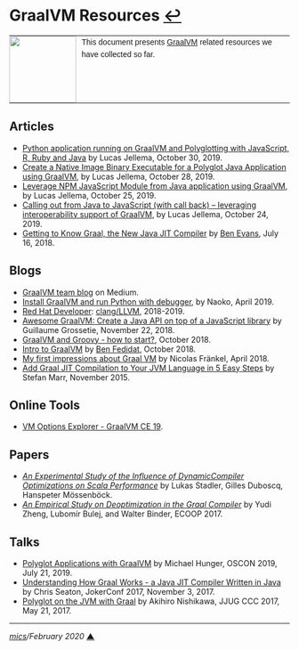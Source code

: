 # <span id="top">GraalVM Resources</span> <span style="size:30%;"><a href="README.md">↩</a></span>

<table style="font-family:Helvetica,Arial;font-size:14px;line-height:1.6;">
  <tr>
  <td style="border:0;padding:0 10px 0 0;min-width:120px;"><a href="https://www.graalvm.org/"><img src="https://www.graalvm.org/resources/img/graalvm.png" width="120"/></a></td>
  <td style="border:0;padding:0;vertical-align:text-top;">This document presents <a href="https://www.graalvm.org/">GraalVM</a> related resources we have collected so far.
  </td>
  </tr>
</table>

## <span id="articles">Articles</span>

- [Python application running on GraalVM and Polyglotting with JavaScript, R, Ruby and Java](https://technology.amis.nl/2019/10/30/python-application-running-on-graalvm-and-polyglotting-with-javascript-r-ruby-and-java/) by Lucas Jellema, October 30, 2019.
- [Create a Native Image Binary Executable for a Polyglot Java Application using GraalVM](https://technology.amis.nl/2019/10/28/create-a-native-image-binary-executable-for-a-polyglot-java-application-using-graalvm/), by Lucas Jellema, October 28, 2019.
- [Leverage NPM JavaScript Module from Java application using GraalVM](https://technology.amis.nl/2019/10/25/leverage-npm-javascript-module-from-java-application-using-graalvm/), by Lucas Jellema, October 25, 2019.
- [Calling out from Java to JavaScript (with call back) – leveraging interoperability support of GraalVM](https://technology.amis.nl/2019/10/24/calling-out-from-java-to-javascript-with-call-back-leveraging-interoperability-support-of-graalvm/), by Lucas Jellema, October 24, 2019.
- [Getting to Know Graal, the New Java JIT Compiler](https://www.infoq.com/articles/Graal-Java-JIT-Compiler/) by [Ben Evans](https://www.infoq.com/profile/Ben-Evans/), July 16, 2018.

## <span id="blogs">Blogs</span>

- [GraalVM team blog](https://medium.com/graalvm/about) on Medium.
- [Install GraalVM and run Python with debugger](http://naoko.github.io/graalvm-started/), by Naoko, April 2019.
- [Red Hat Developer](https://developers.redhat.com/): [clang/LLVM](https://developers.redhat.com/blog/category/clang-llvm/), 2018-2019.
- [Awesome GraalVM: Create a Java API on top of a JavaScript library](https://blog.yuzutech.fr/blog/java-api-on-javascript-lib-graalvm/index.html) by Guillaume Grossetie, November 22, 2018.
- [GraalVM and Groovy - how to start?](https://e.printstacktrace.blog/graalvm-and-groovy-how-to-start/), October 2018.
- [Intro to GraalVM](https://fedidat.com/510-intro-to-graal/) by [Ben Fedidat](https://fedidat.com/about/), October 2018.
- [My first impressions about Graal VM](https://blog.frankel.ch/first-impressions-graalvm/) by Nicolas Fränkel, April 2018.
- [Add Graal JIT Compilation to Your JVM Language in 5 Easy Steps](https://stefan-marr.de/2015/11/add-graal-jit-compilation-to-your-jvm-language-in-5-easy-steps-step-1/) by Stefan Marr, November 2015.

## <span id="tools">Online Tools</span>

- [VM Options Explorer - GraalVM CE 19](https://chriswhocodes.com/graalvm_ce_19_options.html).

## <span id="papers">Papers</span>

- [*An Experimental Study of the Influence of DynamicCompiler Optimizations on Scala Performance*][ch_epfl_paper9] by Lukas Stadler, Gilles Duboscq, Hanspeter Mössenböck.
- [*An Empirical Study on Deoptimization in the Graal Compiler*](https://core.ac.uk/download/pdf/84869007.pdf) by Yudi Zheng, Lubomír Bulej, and Walter Binder,  ECOOP 2017.

## <span id="talks">Talks</span>

- [Polyglot Applications with GraalVM](https://www.slideshare.net/jexp/polyglot-applications-with-graalvm) by Michael Hunger, OSCON 2019, July 21, 2019.
- [Understanding How Graal Works - a Java JIT Compiler Written in Java](https://chrisseaton.com/truffleruby/jokerconf17/) by Chris Seaton, JokerConf 2017, November 3, 2017.
- [Polyglot on the JVM with Graal](https://www.slideshare.net/akihironishikawa/polyglot-on-the-jvm-with-graal-english) by Akihiro Nishikawa, JJUG CCC 2017, May 21, 2017.

<!--
## Footnotes

<a name="footnote_01">[1]</a> ***2 GraalVM editions*** [↩](#anchor_01)

<p style="margin:0 0 1em 20px;">
</p>
-->
***

*[mics](https://lampwww.epfl.ch/~michelou/)/February 2020* [**&#9650;**](#top)
<span id="bottom">&nbsp;</span>

<!-- link refs -->

[ch_epfl_paper9]: https://lampwww.epfl.ch/~hmiller/scala2013/resources/pdfs/paper9.pdf
